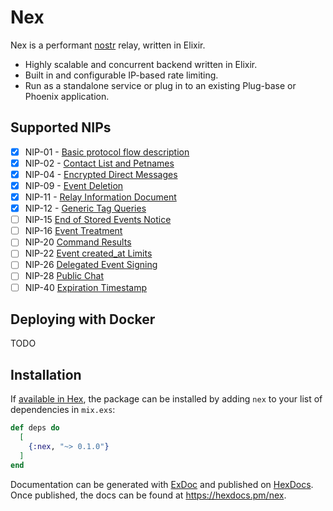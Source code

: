 # Nex

Nex is a performant [nostr](https://github.com/nostr-protocol/nostr) relay, written in Elixir.

- Highly scalable and concurrent backend written in Elixir.
- Built in and configurable IP-based rate limiting.
- Run as a standalone service or plug in to an existing Plug-base or Phoenix application.

## Supported NIPs

- [x] NIP-01 - [Basic protocol flow description](https://github.com/nostr-protocol/nips/blob/master/01.md)
- [x] NIP-02 - [Contact List and Petnames](https://github.com/nostr-protocol/nips/blob/master/02.md)
- [x] NIP-04 - [Encrypted Direct Messages](https://github.com/nostr-protocol/nips/blob/master/04.md)
- [x] NIP-09 - [Event Deletion](https://github.com/nostr-protocol/nips/blob/master/09.md)
- [x] NIP-11 - [Relay Information Document](https://github.com/nostr-protocol/nips/blob/master/11.md)
- [x] NIP-12 - [Generic Tag Queries](https://github.com/nostr-protocol/nips/blob/master/12.md)
- [ ] NIP-15 [End of Stored Events Notice](https://github.com/nostr-protocol/nips/blob/master/15.md)
- [ ] NIP-16 [Event Treatment](https://github.com/nostr-protocol/nips/blob/master/16.md)
- [ ] NIP-20 [Command Results](https://github.com/nostr-protocol/nips/blob/master/20.md)
- [ ] NIP-22 [Event created_at Limits](https://github.com/nostr-protocol/nips/blob/master/22.md)
- [ ] NIP-26 [Delegated Event Signing](https://github.com/nostr-protocol/nips/blob/master/26.md)
- [ ] NIP-28 [Public Chat](https://github.com/nostr-protocol/nips/blob/master/28.md)
- [ ] NIP-40 [Expiration Timestamp](https://github.com/nostr-protocol/nips/blob/master/40.md)

## Deploying with Docker

TODO

## Installation

If [available in Hex](https://hex.pm/docs/publish), the package can be installed
by adding `nex` to your list of dependencies in `mix.exs`:

```elixir
def deps do
  [
    {:nex, "~> 0.1.0"}
  ]
end
```

Documentation can be generated with [ExDoc](https://github.com/elixir-lang/ex_doc)
and published on [HexDocs](https://hexdocs.pm). Once published, the docs can
be found at <https://hexdocs.pm/nex>.

